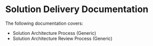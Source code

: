 # Solution Delivery Documentation

The following documentation covers:

- Solution Architecture Process (Generic)
- Solution Architecture Review Process (Generic)


